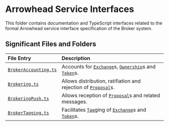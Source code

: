 # Arrowhead Service Interfaces

This folder contains documentation and TypeScript interfaces related to the
formal Arrowhead service interface specification of the Broker system.

## Significant Files and Folders

| File Entry                   | Description                                                            |
|:-----------------------------|:-----------------------------------------------------------------------|
| [`BrokerAccounting.ts`][bac] | Accounts for [`Exchange`][ex]s, [`Ownership`][ow]s and [`Token`][to]s. |
| [`Brokering.ts`][bro]        | Allows distribution, ratifiation and rejection of [`Proposal`][pr]s.   |
| [`BrokeringPush.ts`][brp]    | Allows reception of [`Proposal`][pr]s and related messages.            |
| [`BrokerTagging.ts`][bta]    | Facilitates [`Tag`][ta]ging of [`Exchange`][ex]s and [`Token`][to]s.   |

[bac]: BrokerAccounting.ts
[bro]: Brokering.ts
[brp]: BrokeringPush.ts
[bta]: BrokerTagging.ts

[ex]: ../model/Exchange.ts
[ow]: ../model/Ownership.ts
[to]: ../model/Token.ts
[pr]: ../model/Proposal.ts
[ta]: ../model/Tag.ts